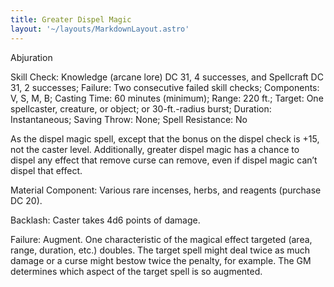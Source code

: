 ```yaml
---
title: Greater Dispel Magic
layout: '~/layouts/MarkdownLayout.astro'
---
```

Abjuration

Skill Check: Knowledge (arcane lore) DC 31, 4 successes, and Spellcraft DC 31,
2 successes; Failure: Two consecutive failed skill checks; Components: V, S,
M, B; Casting Time: 60 minutes (minimum); Range: 220 ft.; Target: One
spellcaster, creature, or object; or 30-ft.-radius burst; Duration:
Instantaneous; Saving Throw: None; Spell Resistance: No

As the dispel magic spell, except that the bonus on the dispel check is +15,
not the caster level. Additionally, greater dispel magic has a chance to
dispel any effect that remove curse can remove, even if dispel magic can’t
dispel that effect.

Material Component: Various rare incenses, herbs, and reagents (purchase DC
20).

Backlash: Caster takes 4d6 points of damage.

Failure: Augment. One characteristic of the magical effect targeted (area,
range, duration, etc.) doubles. The target spell might deal twice as much
damage or a curse might bestow twice the penalty, for example. The GM
determines which aspect of the target spell is so augmented.

